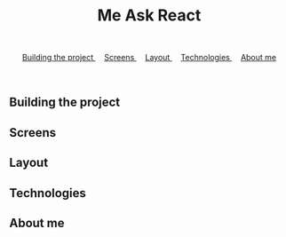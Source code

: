 <h1
  align="center"
>
  Me Ask React
</h1>


<br
/>
<p
  align="center"
>
  <a
    href="#building-the-project"
  >
    Building the project
  </a>&nbsp;&nbsp;&nbsp;
  <a
    href="#screens"
  >
    Screens
  </a>&nbsp;&nbsp;&nbsp;
  <a
    href="#Layout"
  >
    Layout
  </a>&nbsp;&nbsp;&nbsp;
  <a
    href="#Technologies"
  >
  Technologies
  </a>&nbsp;&nbsp;&nbsp;
  <a
    href="#About-me"
  >
  About me
  </a>
</p><br
/>


## Building the project

## Screens

## Layout

## Technologies

## About me
